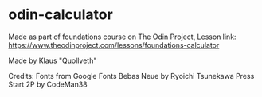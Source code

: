 # odin-calculator

Made as part of foundations course on The Odin Project, Lesson link: https://www.theodinproject.com/lessons/foundations-calculator

Made by Klaus "Quollveth"

Credits:
Fonts from Google Fonts
Bebas Neue by Ryoichi Tsunekawa
Press Start 2P by CodeMan38